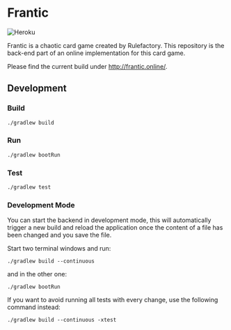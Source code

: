 # Frantic
![Heroku](https://heroku-badge.herokuapp.com/?app=sopra-fs20-group-09-server)

Frantic is a chaotic card game created by Rulefactory. This repository is the back-end part of an online implementation for this card game.

Please find the current build under http://frantic.online/.

## Development

### Build

```bash
./gradlew build
```

### Run

```bash
./gradlew bootRun
```

### Test

```bash
./gradlew test
```

### Development Mode

You can start the backend in development mode, this will automatically trigger a new build and reload the application
once the content of a file has been changed and you save the file.

Start two terminal windows and run:

`./gradlew build --continuous`

and in the other one:

`./gradlew bootRun`

If you want to avoid running all tests with every change, use the following command instead:

`./gradlew build --continuous -xtest`
